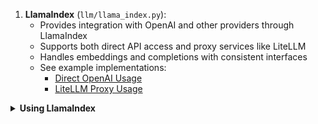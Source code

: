 
1. **LlamaIndex** (`llm/llama_index.py`):
   - Provides integration with OpenAI and other providers through LlamaIndex
   - Supports both direct API access and proxy services like LiteLLM
   - Handles embeddings and completions with consistent interfaces
   - See example implementations:
     - [Direct OpenAI Usage](../../examples/lightrag_llamaindex_direct_demo.py)
     - [LiteLLM Proxy Usage](../../examples/lightrag_llamaindex_litellm_demo.py)

<details>
<summary> <b>Using LlamaIndex</b> </summary>

LightRAG supports LlamaIndex for embeddings and completions in two ways: direct OpenAI usage or through LiteLLM proxy.

### Setup

First, install the required dependencies:
```bash
pip install llama-index-llms-litellm llama-index-embeddings-litellm
```

### Standard OpenAI Usage

```python
from lightrag import LightRAG
from lightrag.llm.llama_index_impl import llama_index_complete_if_cache, llama_index_embed
from llama_index.embeddings.openai import OpenAIEmbedding
from llama_index.llms.openai import OpenAI
from lightrag.utils import EmbeddingFunc


# Initialize with direct OpenAI access
async def llm_model_func(prompt, system_prompt=None, history_messages=[], **kwargs):
   try:
      # Initialize OpenAI if not in kwargs
      if 'llm_instance' not in kwargs:
         llm_instance = OpenAI(
            model="gpt-4",
            api_key="your-openai-key",
            temperature=0.7,
         )
         kwargs['llm_instance'] = llm_instance

      response = await llama_index_complete_if_cache(
         kwargs['llm_instance'],
         prompt,
         system_prompt=system_prompt,
         history_messages=history_messages,
         **kwargs,
      )
      return response
   except Exception as e:
      logger.error(f"LLM request failed: {str(e)}")
      raise


# Initialize LightRAG with OpenAI
rag = LightRAG(
   working_dir="your/path",
   llm_model_func=llm_model_func,
   embedding_func=EmbeddingFunc(
      embedding_dim=1536,
      max_token_size=8192,
      func=lambda texts: llama_index_embed(
         texts,
         embed_model=OpenAIEmbedding(
            model="text-embedding-3-large",
            api_key="your-openai-key"
         )
      ),
   ),
)
```

### Using LiteLLM Proxy

1. Use any LLM provider through LiteLLM
2. Leverage LlamaIndex's embedding and completion capabilities
3. Maintain consistent configuration across services

```python
from lightrag import LightRAG
from lightrag.llm.llama_index_impl import llama_index_complete_if_cache, llama_index_embed
from llama_index.llms.litellm import LiteLLM
from llama_index.embeddings.litellm import LiteLLMEmbedding
from lightrag.utils import EmbeddingFunc


# Initialize with LiteLLM proxy
async def llm_model_func(prompt, system_prompt=None, history_messages=[], **kwargs):
   try:
      # Initialize LiteLLM if not in kwargs
      if 'llm_instance' not in kwargs:
         llm_instance = LiteLLM(
            model=f"openai/{settings.LLM_MODEL}",  # Format: "provider/model_name"
            api_base=settings.LITELLM_URL,
            api_key=settings.LITELLM_KEY,
            temperature=0.7,
         )
         kwargs['llm_instance'] = llm_instance

      response = await llama_index_complete_if_cache(
         kwargs['llm_instance'],
         prompt,
         system_prompt=system_prompt,
         history_messages=history_messages,
         **kwargs,
      )
      return response
   except Exception as e:
      logger.error(f"LLM request failed: {str(e)}")
      raise


# Initialize LightRAG with LiteLLM
rag = LightRAG(
   working_dir="your/path",
   llm_model_func=llm_model_func,
   embedding_func=EmbeddingFunc(
      embedding_dim=1536,
      max_token_size=8192,
      func=lambda texts: llama_index_embed(
         texts,
         embed_model=LiteLLMEmbedding(
            model_name=f"openai/{settings.EMBEDDING_MODEL}",
            api_base=settings.LITELLM_URL,
            api_key=settings.LITELLM_KEY,
         )
      ),
   ),
)
```

### Environment Variables

For OpenAI direct usage:
```bash
OPENAI_API_KEY=your-openai-key
```

For LiteLLM proxy:
```bash
# LiteLLM Configuration
LITELLM_URL=http://litellm:4000
LITELLM_KEY=your-litellm-key

# Model Configuration
LLM_MODEL=gpt-4
EMBEDDING_MODEL=text-embedding-3-large
EMBEDDING_MAX_TOKEN_SIZE=8192
```

### Key Differences
1. **Direct OpenAI**:
   - Simpler setup
   - Direct API access
   - Requires OpenAI API key

2. **LiteLLM Proxy**:
   - Model provider agnostic
   - Centralized API key management
   - Support for multiple providers
   - Better cost control and monitoring

</details>
